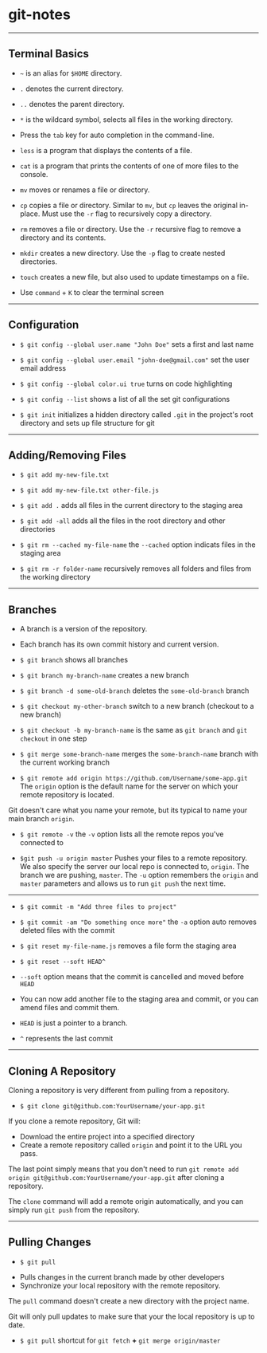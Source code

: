 # git-notes

___

## Terminal Basics

* `~` is an alias for `$HOME` directory.

* `.` denotes the current directory.

* `..` denotes the parent directory.

* `*` is the wildcard symbol, selects all files in the working directory.

* Press the `tab` key for auto completion in the command-line.

* `less` is a program that displays the contents of a file.

* `cat` is a program that prints the contents of one of more files to the console.

* `mv` moves or renames a file or directory.

* `cp` copies a file or directory. Similar to `mv`, but `cp` leaves the original in-place. Must use the `-r` flag to recursively copy a directory.

* `rm` removes a file or directory. Use the `-r` recursive flag to remove a directory and its contents.

* `mkdir` creates a new directory. Use the `-p` flag to create nested directories. 

* `touch` creates a new file, but also used to update timestamps on a file.

* Use `command` + `K` to clear the terminal screen

 ___

## Configuration 
 
* `$ git config --global user.name "John Doe"` sets a first and last name
 
* `$ git config --global user.email "john-doe@gmail.com"` set the user email address
  
* `$ git config --global color.ui true` turns on code highlighting
 
* `$ git config --list` shows a list of all the set git configurations

* `$ git init` initializes a hidden directory called `.git` in the project's root directory and sets up file structure for git
 
 ___

 ## Adding/Removing Files
 
* `$ git add my-new-file.txt`
* `$ git add my-new-file.txt other-file.js`
* `$ git add .` adds all files in the current directory to the staging area
* `$ git add -all` adds all the files in the root directory and other directories
 
* `$ git rm --cached my-file-name` the `--cached` option indicats files in the staging area

* `$ git rm -r folder-name` recursively removes all folders and files from the working directory

___

 ## Branches
 
 * A branch is a version of the repository.
 
 * Each branch has its own commit history and current version.
 
* `$ git branch` shows all branches
 
* `$ git branch my-branch-name` creates a new branch

* `$ git branch -d some-old-branch` deletes the `some-old-branch` branch
 
* `$ git checkout my-other-branch` switch to a new branch (checkout to a new branch) 
 
* `$ git checkout -b my-branch-name` is the same as `git branch` and `git checkout` in one step

* `$ git merge some-branch-name` merges the `some-branch-name` branch with the current working branch

* `$ git remote add origin https://github.com/Username/some-app.git`
The `origin` option is the default name for the server on which your remote repository is located.

Git doesn't care what you name your remote, but its typical to name your main branch `origin`.
 
* `$ git remote -v` the `-v` option lists all the remote repos you've connected to

* `$git push -u origin master`
Pushes your files to a remote repository.
We also specify the server our local repo is connected to, `origin`.
The branch we are pushing, `master`.
The `-u` option remembers the `origin` and `master` parameters and allows us to run `git push` the next time.

___
 
* `$ git commit -m "Add three files to project"`

* `$ git commit -am "Do something once more"` the `-a` option auto removes deleted files with the commit

* `$ git reset my-file-name.js` removes a file form the staging area

* `$ git reset --soft HEAD^` 

 * `--soft` option means that the commit is cancelled and moved before `HEAD`

 * You can now add another file to the staging area and commit, or you can amend files and commit them.

 * `HEAD` is just a pointer to a branch.

 * `^` represents the last commit

___

## Cloning A Repository

Cloning a repository is very different from pulling from a repository. 

* `$ git clone git@github.com:YourUsername/your-app.git`

If you clone a remote repository, Git will:
- Download the entire project into a specified directory
-	Create a remote repository called `origin` and point it to the URL you pass.

The last point simply means that you don't need to run `git remote add origin git@github.com:YourUsername/your-app.git` after cloning a repository. 

The `clone` command will add a remote origin automatically, and you can simply run `git push` from the repository.

___

## Pulling Changes

* `$ git pull`
- Pulls changes in the current branch made by other developers
- Synchronize your local repository with the remote repository.

The `pull` command doesn't create a new directory with the project name.

Git will only pull updates to make sure that your the local repository is up to date.
 
* `$ git pull` shortcut for `git fetch` **+** `git merge origin/master`
 
 


 
 
 
 
 
